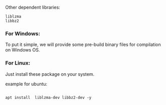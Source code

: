 Other dependent libraries:
```
liblzma
libbz2
```

### For Windows:

To put it simple, we will provide some pre-build binary files for compilation on Windows OS.

### For Linux:
Just install these package on your system.

example for ubuntu:
```

apt install  liblzma-dev libbz2-dev -y

```
